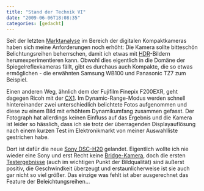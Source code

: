 ```yaml
---
title: "Stand der Technik VI"
date: "2009-06-06T18:08:35"
categories: [gedacht]
---
```


Seit der letzten [Marktanalyse](/2009/04/08/stand-der-technik-v/) im Bereich der digitalen Kompaktkameras haben sich meine Anforderungen noch erhöht: Die Kamera sollte bitteschön Belichtungsreihen beherrschen, damit ich etwas mit [HDR](http://de.wikipedia.org/wiki/High_Dynamic_Range_Image)-Bildern herumexperimentieren kann. Obwohl dies eigentlich in die Domäne der Spiegelreflexkameras fällt, gibt es durchaus auch Kompakte, die so etwas ermöglichen - die erwähnten Samsung WB100 und Panasonic TZ7 zum Beispiel.

Einen anderen Weg, ähnlich dem der Fujifilm Finepix F200EXR, geht dagegen Ricoh mit der [CX1](http://www.ricoh.com/r_dc/de/cx/cx1/). Im Dynamic-Range-Modus werden schnell hintereinander zwei unterschiedlich belichtete Fotos aufgenommen und diese zu einem Bild mit erhöhtem Dynamikumfang zusammen gefasst. Der Fotograph hat allerdings keinen Einfluss auf das Ergebnis und die Kamera ist leider so hässlich, dass ich sie trotz der überragenden Displayauflösung nach einem kurzen Test im Elektronikmarkt von meiner Auswahlliste gestrichen habe.

Dort ist dafür die neue [Sony DSC-H20](http://www.sony.de/product/dsc-h-series/dsc-h20) gelandet. Eigentlich wollte ich nie wieder eine Sony und erst Recht keine [Bridge-Kamera](http://de.wikipedia.org/wiki/Bridge-Kamera), doch die ersten [Testergebnisse](http://www.dpreview.com/reviews/q209grouplongzoom/page7.asp) (auch im wichtigen Punkt der Bildqualität) sind äußerst positiv, die Geschwindkeit überzeugt und erstaunlicherweise ist sie auch gar nicht so viel größer. Das einzige was fehlt ist aber ausgerechnet das Feature der Beleichtungsreihen...

